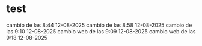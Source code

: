 # test
cambio de las 8:44 12-08-2025
cambio de las 8:58 12-08-2025
cambio de las 9:10 12-08-2025
cambio web de las 9:09 12-08-2025
cambio web de las 9:18 12-08-2025

